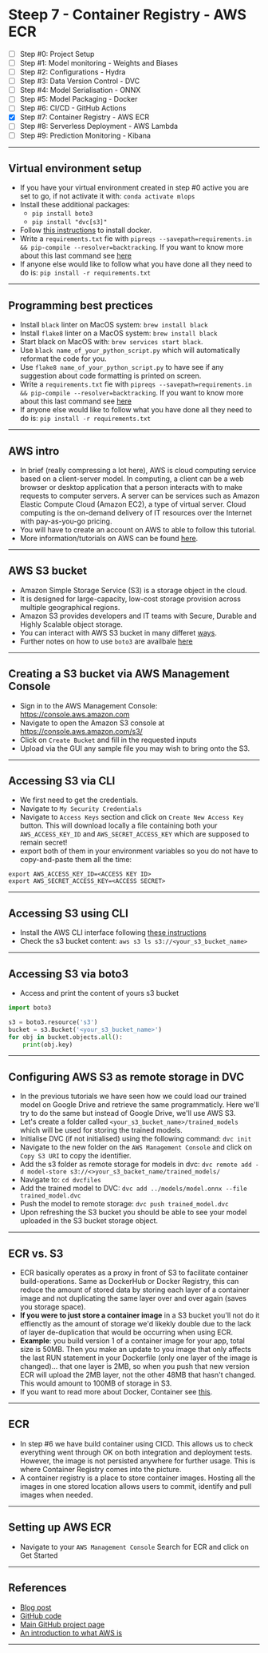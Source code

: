 # Steep 7 - Container Registry - AWS ECR
- [ ] Step #0: Project Setup
- [ ] Step #1: Model monitoring - Weights and Biases
- [ ] Step #2: Configurations - Hydra
- [ ] Step #3: Data Version Control - DVC
- [ ] Step #4: Model Serialisation - ONNX
- [ ] Step #5: Model Packaging - Docker
- [ ] Step #6: CI/CD - GitHub Actions
- [x] Step #7: Container Registry - AWS ECR
- [ ] Step #8: Serverless Deployment - AWS Lambda
- [ ] Step #9: Prediction Monitoring - Kibana
***

## Virtual environment setup
- If you have your virtual environment created in step #0 active you are set to go, if not activate it with: `conda activate mlops`
- Install these additional packages: 
    - `pip install boto3`
    - `pip install "dvc[s3]"`
- Follow [this instructions](https://github.com/kyaiooiayk/Docker-Notes#installation) to install docker.
- Write a `requirements.txt` fie with `pipreqs --savepath=requirements.in && pip-compile --resolver=backtracking`. If you want to know more about this last command see [here](https://github.com/kyaiooiayk/Python-Programming/blob/main/tutorials/requirements.md)
- If anyone else would like to follow what you have done all they need to do is: `pip install -r requirements.txt`
***

## Programming best prectices
- Install `black` linter on MacOS system: `brew install black`
- Install `flake8` linter on a MacOS system: `brew install black`
- Start black on MacOS with: `brew services start black`.
- Use `black name_of_your_python_script.py` which will automatically reformat the code for you.
- Use `flake8 name_of_your_python_script.py` to have see if any suggestion about code formatting is printed on screen.
- Write a `requirements.txt` fie with `pipreqs --savepath=requirements.in && pip-compile --resolver=backtracking`. If you want to know more about this last command see [here](https://github.com/kyaiooiayk/Python-Programming/blob/main/tutorials/requirements.md)
- If anyone else would like to follow what you have done all they need to do is: `pip install -r requirements.txt`
***

## AWS intro
- In brief (really compressing a lot here), AWS is cloud computing service based on  a client-server model. In computing, a client can be a web browser or desktop application that a person interacts with to make requests to computer servers. A server can be services such as Amazon Elastic Compute Cloud (Amazon EC2), a type of virtual server. Cloud computing is the on-demand delivery of IT resources over the Internet with pay-as-you-go pricing.
- You will have to create an account on AWS to able to follow this tutorial.
- More information/tutorials on AWS can be found [here](https://github.com/kyaiooiayk/MLOps-Machine-Learning-Operations/tree/master/tutorials/AWS).
***

## AWS S3 bucket
- Amazon Simple Storage Service (S3) is a storage object in the cloud.
- It is designed for large-capacity, low-cost storage provision across multiple geographical regions. 
- Amazon S3 provides developers and IT teams with Secure, Durable and Highly Scalable object storage.
- You can interact with AWS S3 bucket in many differet [ways](https://github.com/kyaiooiayk/MLOps-Machine-Learning-Operations/tree/master/tutorials/AWS#ways-to-interact-with-aws-services).
- Further notes on how to use `boto3` are availbale [here](https://github.com/kyaiooiayk/MLOps-Machine-Learning-Operations/tree/master/tutorials/AWS/AWS_S3)
***

## Creating a S3 bucket via AWS Management Console
- Sign in to the AWS Management Console: https://console.aws.amazon.com
- Navigate to open the Amazon S3 console at https://console.aws.amazon.com/s3/
- Click on `Create Bucket` and fill in the requested inputs
- Upload via the GUI any sample file you may wish to bring onto the S3.
***

## Accessing S3 via CLI
- We first need to get the credentials.
- Navigate to `My Security Credentials`
- Navigate to `Access Keys` section and click on `Create New Access Key` button. This will download locally a file containing both your `AWS_ACCESS_KEY_ID` and `AWS_SECRET_ACCESS_KEY` which are supposed to remain secret!
- export both of them in your environment variables so you do not have to copy-and-paste them all the time:
```shell
export AWS_ACCESS_KEY_ID=<ACCESS KEY ID>
export AWS_SECRET_ACCESS_KEY=<ACCESS SECRET>
```
***

## Accessing S3 using CLI
- Install the AWS CLI interface following [these instructions](https://aws.amazon.com/cli/)
- Check the s3 bucket content: `aws s3 ls s3://<your_s3_bucket_name>`
***

## Accessing S3 via boto3
- Access and print the content of yours s3 bucket
```python
import boto3

s3 = boto3.resource('s3')
bucket = s3.Bucket('<your_s3_bucket_name>')
for obj in bucket.objects.all():
    print(obj.key)
```
***

## Configuring AWS S3 as remote storage in DVC
- In the previous tutorials we have seen how we could load our trained model on Google Drive and retrieve the same programmaticly. Here we'll try to do the same but instead of Google Drive, we'll use AWS S3. 
- Let's create a folder called `<your_s3_bucket_name>/trained_models` which will be used for storing the trained models.
- Initialise DVC (if not initialised) using the following command: `dvc init`
- Navigate to the new folder on the `AWS Management Console` and click on `Copy S3 URI` to copy the identifier.
- Add the s3 folder as remote storage for models in dvc: `dvc remote add -d model-store s3://<>your_s3_backet_name/trained_models/`
- Navigate to: `cd dvcfiles`
- Add the trained model to DVC: `dvc add ../models/model.onnx --file trained_model.dvc`
- Push the model to remote storage: `dvc push trained_model.dvc`
- Upon refreshing the S3 bucket you should be able to see your model uploaded in the S3 bucket storage object.
***

## ECR vs. S3
- ECR basically operates as a proxy in front of S3 to facilitate container build-operations. Same as DockerHub or Docker Registry, this can reduce the amount of stored data by storing each layer of a container image and not duplicating the same layer over and over again (saves you storage space).
- **If you were to just store a container image** in a S3 bucket you'll not do it effienctly as the amount of storage we'd likekly double due to the lack of layer de-duplication that would be occurring when using ECR. 
- **Example**: you build version 1 of a container image for your app, total size is 50MB. Then you make an update to you image that only affects the last RUN statement in your Dockerfile (only one layer of the image is changed)... that one layer is 2MB, so when you push that new version ECR will upload the 2MB layer, not the other 48MB that hasn't changed. This would amount to 100MB of storage in S3.
- If you want to read more about Docker, Container see [this](https://github.com/kyaiooiayk/Docker-Notes).
***

## ECR
- In step #6 we have build container using CICD. This allows us to check everything went through OK on both integration and deployment tests. However, the image is not persisted anywhere for further usage. This is where Container Registry comes into the picture.
- A container registry is a place to store container images. Hosting all the images in one stored location allows users to commit, identify and pull images when needed. 
***

## Setting up AWS ECR
- Navigate to your `AWS Management Console` Search for ECR and click on Get Started
***

## References
- [Blog post](https://www.ravirajag.dev/blog/mlops-container-registry)
- [GitHub code](https://github.com/graviraja/MLOps-Basics/tree/main/week_7_ecr)
- [Main GitHub project page](https://github.com/graviraja/MLOps-Basics)
- [An introduction to what AWS is](https://github.com/kyaiooiayk/MLOps-Machine-Learning-Operations/tree/master/tutorials/AWS)
***